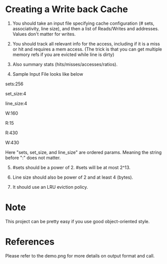 # Creating a Write back Cache

1. You should take an input file specifying cache configuration (# sets, associativity, line size), and then a list of Reads/Writes and addresses. 
Values don't matter for writes. 

2. You should track all relevant info for the access, including if it is a miss or hit and requires a mem access. 
(The trick is that you can get multiple memory refs if you are evicted while line is dirty)

3. Also summary stats (hits/misses/accesses/ratios). 

4. Sample Input File looks like below

sets:256

set_size:4

line_size:4

W:160

R:15

R:430

W:430 

Here "sets, set_size, and line_size" are ordered params. Meaning the string before ":" does not matter.

5. #sets should be a power of 2. #sets will be at most 2^13.

6. Line size should also be power of 2 and at least 4 (bytes).

7. It should use an LRU eviction policy.


# Note
This project can be pretty easy if you use good object-oriented style.

# References
Please refer to the demo.png for more details on output format and call.

